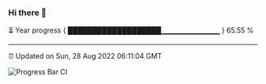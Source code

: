 ### Hi there 👋

⏳ Year progress { ███████████████████▁▁▁▁▁▁▁▁▁▁▁ } 65.55 %

---

⏰ Updated on Sun, 28 Aug 2022 06:11:04 GMT

![Progress Bar CI](https://github.com/Shyam-Makwana/GitHub-Actions-Demo/workflows/Progress%20Bar%20CI/badge.svg)
